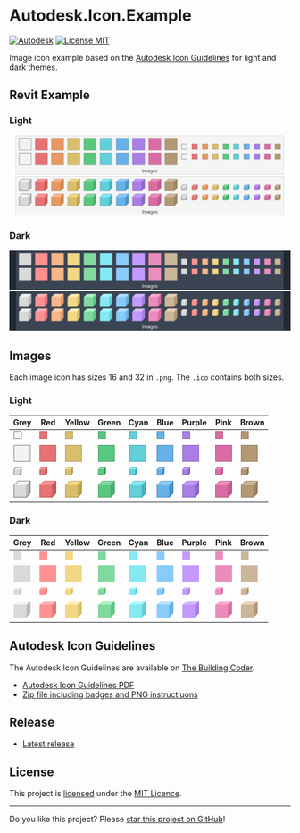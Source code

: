 # Autodesk.Icon.Example

[![Autodesk](https://img.shields.io/badge/Autodesk-black?logo=autodesk&logoColor=white)](../..)
[![License MIT](https://img.shields.io/badge/License-MIT-blue.svg)](LICENSE)

Image icon example based on the [Autodesk Icon Guidelines](#Autodesk-Icon-Guidelines) for light and dark themes.

## Revit Example

### Light
[![Images-Box-Light](assets/Images-Box-Light.png)](../..)
[![Images-Cube-Light](assets/Images-Cube-Light.png)](../..)

### Dark
[![Images-Box-Dark](assets/Images-Box-Dark.png)](../..)
[![Images-Cube-Dark](assets/Images-Cube-Dark.png)](../..)

## Images

Each image icon has sizes 16 and 32 in `.png`. The `.ico` contains both sizes.

### Light
| Grey | Red | Yellow | Green | Cyan | Blue | Purple | Pink | Brown |
| - | - | - | - | - | - | - | - | - |
|![Box-Grey-16](images/Box-Grey-16.png)|![Box-Red-16](images/Box-Red-16.png)|![Box-Yellow-16](images/Box-Yellow-16.png)|![Box-Green-16](images/Box-Green-16.png)|![Box-Cyan-16](images/Box-Cyan-16.png)|![Box-Blue-16](images/Box-Blue-16.png)|![Box-Purple-16](images/Box-Purple-16.png)|![Box-Pink-16](images/Box-Pink-16.png)|![Box-Brown-16](images/Box-Brown-16.png)|
|![Box-Grey-32](images/Box-Grey-32.png)|![Box-Red-32](images/Box-Red-32.png)|![Box-Yellow-32](images/Box-Yellow-32.png)|![Box-Green-32](images/Box-Green-32.png)|![Box-Cyan-32](images/Box-Cyan-32.png)|![Box-Blue-32](images/Box-Blue-32.png)|![Box-Purple-32](images/Box-Purple-32.png)|![Box-Pink-32](images/Box-Pink-32.png)|![Box-Brown-32](images/Box-Brown-32.png)|
|![Cube-Grey-16](images/Cube-Grey-16.png)|![Cube-Red-16](images/Cube-Red-16.png)|![Cube-Yellow-16](images/Cube-Yellow-16.png)|![Cube-Green-16](images/Cube-Green-16.png)|![Cube-Cyan-16](images/Cube-Cyan-16.png)|![Cube-Blue-16](images/Cube-Blue-16.png)|![Cube-Purple-16](images/Cube-Purple-16.png)|![Cube-Pink-16](images/Cube-Pink-16.png)|![Cube-Brown-16](images/Cube-Brown-16.png)|
|![Cube-Grey-32](images/Cube-Grey-32.png)|![Cube-Red-32](images/Cube-Red-32.png)|![Cube-Yellow-32](images/Cube-Yellow-32.png)|![Cube-Green-32](images/Cube-Green-32.png)|![Cube-Cyan-32](images/Cube-Cyan-32.png)|![Cube-Blue-32](images/Cube-Blue-32.png)|![Cube-Purple-32](images/Cube-Purple-32.png)|![Cube-Pink-32](images/Cube-Pink-32.png)|![Cube-Brown-32](images/Cube-Brown-32.png)|

### Dark
| Grey | Red | Yellow | Green | Cyan | Blue | Purple | Pink | Brown |
| - | - | - | - | - | - | - | - | - |
|![Box-Grey-16-Dark](images/Box-Grey-16-Dark.png)|![Box-Red-16-Dark](images/Box-Red-16-Dark.png)|![Box-Yellow-16-Dark](images/Box-Yellow-16-Dark.png)|![Box-Green-16-Dark](images/Box-Green-16-Dark.png)|![Box-Cyan-16-Dark](images/Box-Cyan-16-Dark.png)|![Box-Blue-16-Dark](images/Box-Blue-16-Dark.png)|![Box-Purple-16-Dark](images/Box-Purple-16-Dark.png)|![Box-Pink-16-Dark](images/Box-Pink-16-Dark.png)|![Box-Brown-16-Dark](images/Box-Brown-16-Dark.png)|
|![Box-Grey-32-Dark](images/Box-Grey-32-Dark.png)|![Box-Red-32-Dark](images/Box-Red-32-Dark.png)|![Box-Yellow-32-Dark](images/Box-Yellow-32-Dark.png)|![Box-Green-32-Dark](images/Box-Green-32-Dark.png)|![Box-Cyan-32-Dark](images/Box-Cyan-32-Dark.png)|![Box-Blue-32-Dark](images/Box-Blue-32-Dark.png)|![Box-Purple-32-Dark](images/Box-Purple-32-Dark.png)|![Box-Pink-32-Dark](images/Box-Pink-32-Dark.png)|![Box-Brown-32-Dark](images/Box-Brown-32-Dark.png)|
|![Cube-Grey-16-Dark](images/Cube-Grey-16-Dark.png)|![Cube-Red-16-Dark](images/Cube-Red-16-Dark.png)|![Cube-Yellow-16-Dark](images/Cube-Yellow-16-Dark.png)|![Cube-Green-16-Dark](images/Cube-Green-16-Dark.png)|![Cube-Cyan-16-Dark](images/Cube-Cyan-16-Dark.png)|![Cube-Blue-16-Dark](images/Cube-Blue-16-Dark.png)|![Cube-Purple-16-Dark](images/Cube-Purple-16-Dark.png)|![Cube-Pink-16-Dark](images/Cube-Pink-16-Dark.png)|![Cube-Brown-16-Dark](images/Cube-Brown-16-Dark.png)|
|![Cube-Grey-32-Dark](images/Cube-Grey-32-Dark.png)|![Cube-Red-32-Dark](images/Cube-Red-32-Dark.png)|![Cube-Yellow-32-Dark](images/Cube-Yellow-32-Dark.png)|![Cube-Green-32-Dark](images/Cube-Green-32-Dark.png)|![Cube-Cyan-32-Dark](images/Cube-Cyan-32-Dark.png)|![Cube-Blue-32-Dark](images/Cube-Blue-32-Dark.png)|![Cube-Purple-32-Dark](images/Cube-Purple-32-Dark.png)|![Cube-Pink-32-Dark](images/Cube-Pink-32-Dark.png)|![Cube-Brown-32-Dark](images/Cube-Brown-32-Dark.png)|


## Autodesk Icon Guidelines

The Autodesk Icon Guidelines are available on [The Building Coder](https://thebuildingcoder.typepad.com/blog/2023/01/dark-theme-possibility-looming.html#2.6).

* [Autodesk Icon Guidelines PDF](https://thebuildingcoder.typepad.com/icon/2023-01-20_icon_design_guidelines.pdf)
* [Zip file including badges and PNG instructiuons](https://thebuildingcoder.typepad.com/icon/2023-01-20_icon_design_guideline.zip)


## Release

* [Latest release](../../releases/latest)

## License

This project is [licensed](LICENSE) under the [MIT Licence](https://en.wikipedia.org/wiki/MIT_License).

---

Do you like this project? Please [star this project on GitHub](../../stargazers)!
